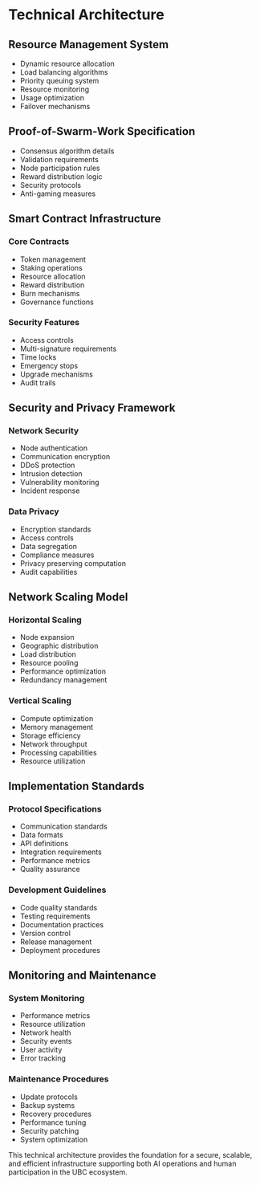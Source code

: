# Technical Architecture

## Resource Management System
- Dynamic resource allocation
- Load balancing algorithms
- Priority queuing system
- Resource monitoring
- Usage optimization
- Failover mechanisms

## Proof-of-Swarm-Work Specification
- Consensus algorithm details
- Validation requirements
- Node participation rules
- Reward distribution logic
- Security protocols
- Anti-gaming measures

## Smart Contract Infrastructure
### Core Contracts
- Token management
- Staking operations
- Resource allocation
- Reward distribution
- Burn mechanisms
- Governance functions

### Security Features
- Access controls
- Multi-signature requirements
- Time locks
- Emergency stops
- Upgrade mechanisms
- Audit trails

## Security and Privacy Framework
### Network Security
- Node authentication
- Communication encryption
- DDoS protection
- Intrusion detection
- Vulnerability monitoring
- Incident response

### Data Privacy
- Encryption standards
- Access controls
- Data segregation
- Compliance measures
- Privacy preserving computation
- Audit capabilities

## Network Scaling Model
### Horizontal Scaling
- Node expansion
- Geographic distribution
- Load distribution
- Resource pooling
- Performance optimization
- Redundancy management

### Vertical Scaling
- Compute optimization
- Memory management
- Storage efficiency
- Network throughput
- Processing capabilities
- Resource utilization

## Implementation Standards
### Protocol Specifications
- Communication standards
- Data formats
- API definitions
- Integration requirements
- Performance metrics
- Quality assurance

### Development Guidelines
- Code quality standards
- Testing requirements
- Documentation practices
- Version control
- Release management
- Deployment procedures

## Monitoring and Maintenance
### System Monitoring
- Performance metrics
- Resource utilization
- Network health
- Security events
- User activity
- Error tracking

### Maintenance Procedures
- Update protocols
- Backup systems
- Recovery procedures
- Performance tuning
- Security patching
- System optimization

This technical architecture provides the foundation for a secure, scalable, and efficient infrastructure supporting both AI operations and human participation in the UBC ecosystem.
